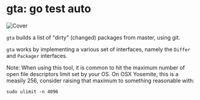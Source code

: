 gta: go test auto
================
![Cover](gta.jpg)

`gta` builds a list of "dirty" (changed) packages from master, using git.

`gta` works by implementing a various set of interfaces, namely the `Differ` and `Packager` interfaces.

Note: When using this tool, it is common to hit the maximum number of open file descriptors limit set by your OS.
On OSX Yosemite, this is a measily 256, consider raising that maximum to something reasonable with:

```
sudo ulimit -n 4096
```
